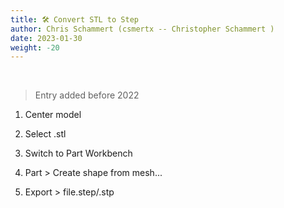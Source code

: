 ```yaml
---
title: 🛠️ Convert STL to Step
author: Chris Schammert (csmertx -- Christopher Schammert )
date: 2023-01-30
weight: -20
---
```


<!-- The content of this website was written by Christopher Schammert aka Chris Schammert -->

<br />

> Entry added before 2022

1. Center model

2. Select .stl

3. Switch to Part Workbench

4. Part > Create shape from mesh...

5. Export > file.step/.stp
